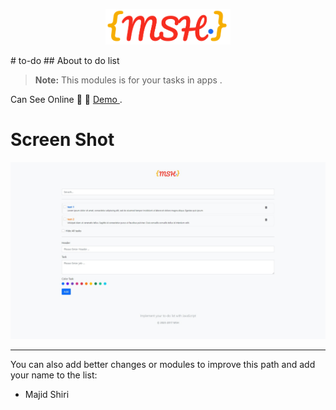 <p align="center"><img src="logo.svg" width="200px"></p>
# to-do
## About to do list

> **Note:** This modules is for your tasks in apps .

Can See Online :star_struck: :smiling_face_with_three_hearts: [Demo ](https://codepen.io/majidshiri/full/xxJWZqE).

<h1>Screen Shot</h1>
<img src="screen-shots-1.jpg">
<hr>
You can also add better changes or modules to improve this path and add your name to the list:

- Majid Shiri

